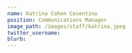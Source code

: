 ```yaml
---
name: Katrina Cohen Cosentino
position: Communications Manager
image_path: /images/staff/katrina.jpeg
twitter_username:
blurb:
---
```


